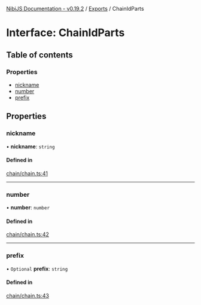 [NibiJS Documentation - v0.19.2](../intro.md) / [Exports](../modules.md) / ChainIdParts

# Interface: ChainIdParts

## Table of contents

### Properties

- [nickname](ChainIdParts.md#nickname)
- [number](ChainIdParts.md#number)
- [prefix](ChainIdParts.md#prefix)

## Properties

### nickname

• **nickname**: `string`

#### Defined in

[chain/chain.ts:41](https://github.com/NibiruChain/ts-sdk/blob/3ddfae4/packages/nibijs/src/chain/chain.ts#L41)

___

### number

• **number**: `number`

#### Defined in

[chain/chain.ts:42](https://github.com/NibiruChain/ts-sdk/blob/3ddfae4/packages/nibijs/src/chain/chain.ts#L42)

___

### prefix

• `Optional` **prefix**: `string`

#### Defined in

[chain/chain.ts:43](https://github.com/NibiruChain/ts-sdk/blob/3ddfae4/packages/nibijs/src/chain/chain.ts#L43)
